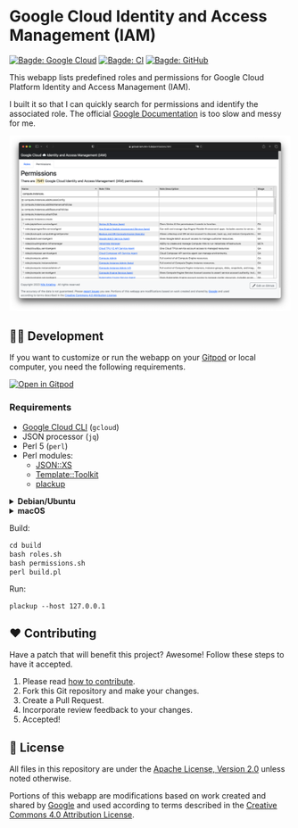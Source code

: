 # Google Cloud Identity and Access Management (IAM)

[![Bagde: Google Cloud](https://img.shields.io/badge/Google%20Cloud-%234285F4.svg?logo=google-cloud&logoColor=white)](#readme)
[![Bagde: CI](https://github.com/Cyclenerd/google-cloud-iam/actions/workflows/build.yml/badge.svg)](https://github.com/Cyclenerd/google-cloud-iam/actions/workflows/build.yml)
[![Bagde: GitHub](https://img.shields.io/github/license/cyclenerd/google-cloud-iam)](https://github.com/Cyclenerd/google-cloud-iam/blob/master/LICENSE)

This webapp lists predefined roles and permissions for Google Cloud Platform Identity and Access Management (IAM).

I built it so that I can quickly search for permissions and identify the associated role.
The official [Google Documentation](https://cloud.google.com/iam/docs/understanding-roles) is too slow and messy for me.

[![Screenshot](./img/screenshot.png)](https://gcloud-iam.nkn-it.de/permissions.html)

## 🧑‍💻 Development

If you want to customize or run the webapp on your [Gitpod](https://gitpod.io/#https://github.com/Cyclenerd/google-cloud-iam) or local computer,
you need the following requirements.

[![Open in Gitpod](https://gitpod.io/button/open-in-gitpod.svg)](https://gitpod.io/#https://github.com/Cyclenerd/google-cloud-iam)

### Requirements

* [Google Cloud CLI](https://cloud.google.com/sdk/docs/install) (`gcloud`)
* JSON processor (`jq`)
* Perl 5 (`perl`)
* Perl modules:
	* [JSON::XS](https://metacpan.org/pod/JSON::XS)
	* [Template::Toolkit](https://metacpan.org/pod/Template::Toolkit)
	* [plackup](https://metacpan.org/dist/Plack/view/script/plackup)

<details>
<summary><b>Debian/Ubuntu</b></summary>

Packages:
```shell
sudo apt update
sudo apt install \
	libjson-xs-perl \
	libtemplate-perl \
	libplack-perl \
	jq
```

[Google Cloud CLI](https://cloud.google.com/sdk/docs/install#deb):
```shell
sudo apt-get install apt-transport-https ca-certificates gnupg
# Add the gcloud CLI distribution URI as a package source
echo "deb [signed-by=/usr/share/keyrings/cloud.google.gpg] https://packages.cloud.google.com/apt cloud-sdk main" | sudo tee -a /etc/apt/sources.list.d/google-cloud-sdk.list
# Import the Google Cloud public key.
curl https://packages.cloud.google.com/apt/doc/apt-key.gpg | sudo tee /usr/share/keyrings/cloud.google.gpg
# Update and install the gcloud CLI
sudo apt-get update
sudo apt-get install google-cloud-cli
```
</details>

<details>
<summary><b>macOS</b></summary>

Homebrew packages:
```shell
brew install perl
brew install cpanminus pkg-config
brew install --cask google-cloud-sdk
brew install jq
```

Perl modules:
```shell
cpanm --installdeps .
```
</details>

Build:
```shell
cd build
bash roles.sh
bash permissions.sh
perl build.pl
```

Run:
```shell
plackup --host 127.0.0.1
```

## ❤️ Contributing

Have a patch that will benefit this project?
Awesome! Follow these steps to have it accepted.

1. Please read [how to contribute](CONTRIBUTING.md).
1. Fork this Git repository and make your changes.
1. Create a Pull Request.
1. Incorporate review feedback to your changes.
1. Accepted!


## 📜 License

All files in this repository are under the [Apache License, Version 2.0](LICENSE) unless noted otherwise.

Portions of this webapp are modifications based on work created and shared by [Google](https://developers.google.com/readme/policies)
and used according to terms described in the [Creative Commons 4.0 Attribution License](https://creativecommons.org/licenses/by/4.0/).